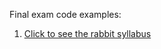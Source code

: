 Final exam code examples:
1. [Foundation]: https://github.com/Seatis/final-exam-staff/blob/master/final_exam_almanach.js
[Click to see the rabbit syllabus](https://github.com/greenfox-academy/rabbit-syllabus)
